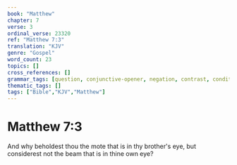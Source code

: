 ```yaml
---
book: "Matthew"
chapter: 7
verse: 3
ordinal_verse: 23320
ref: "Matthew 7:3"
translation: "KJV"
genre: "Gospel"
word_count: 23
topics: []
cross_references: []
grammar_tags: [question, conjunctive-opener, negation, contrast, conditional]
thematic_tags: []
tags: ["Bible","KJV","Matthew"]
---
```


# Matthew 7:3

And why beholdest thou the mote that is in thy brother's eye, but considerest not the beam that is in thine own eye?
